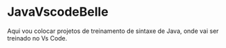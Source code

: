 # JavaVscodeBelle
Aqui vou colocar projetos de treinamento de sintaxe de Java, onde vai ser treinado no Vs Code.
